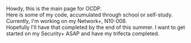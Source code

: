 Howdy, this is the main page for OCDP.<br />
Here is some of my code, accumulated through school or self-study. <br />
Currently, I'm working on my Network+, N10-008. <br />
Hopefully I'll have that completed by the end of this summer. I want to get started on my Security+ ASAP and have my trifecta completed. <br />

